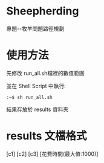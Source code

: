 # Sheepherding

專題--牧羊問題路徑規劃

# 使用方法
先修改 run_all.sh檔裡的數值範圍

並在 Shell Script 中執行:

```console
:~$ sh run_all.sh
```

結果存放於 results 資料夾

# results 文檔格式

[c1] [c2] [c3] [花費時間(最大值:1000)]
